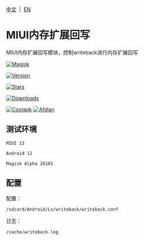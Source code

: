 <div align="left">
<a href="/README.md">中文</a> &nbsp;|&nbsp;
<a href="/README_en-US.md">EN</a>
</div>

# MIUI内存扩展回写
MIUI内存扩展回写模块，控制writeback进行内存扩展回写

[![Magisk](https://img.shields.io/badge/Magisk-blue?style=for-the-badge)](https://github.com/topjohnwu/Magisk)

[![Version](https://img.shields.io/github/tag/Lslingshang/Memory.expansion.writeback?style=for-the-badge&label=当前版本)](https://github.com/Lslingshang/Memory.expansion.writeback/releases/latest)


[![Stars](https://img.shields.io/github/stars/Lslingshang/Memory.expansion.writeback?style=for-the-badge&label=Github%20Stars&logo=github "GitHub Repo stars")](https://github.com/Lslingshang/Memory.expansion.writeback)

[![Downloads](https://img.shields.io/github/downloads/Lslingshang/Memory.expansion.writeback/total?style=for-the-badge&label=Github下载&logo=github)](https://github.com/Lslingshang/Memory.expansion.writeback/releases)

[![Coolapk](https://img.shields.io/badge/酷安-柊芸芸-hotpink?style=for-the-badge)](http://www.coolapk.com/u/11696005)
[![Afdian](https://img.shields.io/badge/爱发电-泠裳-hotpink?style=for-the-badge)](https://afdian.net/a/Lslingshang)

## 测试环境
`MIUI 13`

`Android 12`

`Magisk Alpha 26101`

## 配置
配置：
  ```
  /sdcard/Android/Ls/writeback/writeback.conf
  ```
日志： 
  ```
  /cache/writeback.log
  ```
